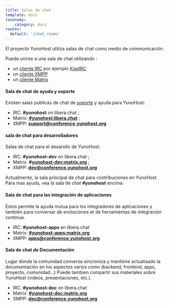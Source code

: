 ```yaml
---
title: Salas de chat
template: docs
taxonomy:
    category: docs
routes:
  default: '/chat_rooms'
---
```


El proyecto YunoHost utiliza salas de chat como medio de communicación.

Puede unirse a una sala de chat utilizando :
- un [cliente IRC](https://es.wikipedia.org/wiki/Anexo:Clientes_IRC) por ejemplo [KiwiIRC](https://web.libera.chat/#yunohost)
- un [cliente XMPP](https://es.wikipedia.org/wiki/Anexo:Comparaci%C3%B3n_de_clientes_de_mensajer%C3%ADa_instant%C3%A1nea)
- un [cliente Matrix](https://matrix.org/docs/guides/faq.html#what-clients-are-available%3F)


#### Sala de chat de ayuda y soporte

Existen salas publicas de chat de [soporte](/help) y ayuda para YunoHost:
- IRC: **#yunohost** on libera.chat ;
- Matrix: **[#yunohost:libera.chat](https://matrix.to/#/#yunohost:libera.chat)** ;
- XMPP: **[support@conference.yunohost.org](xmpp:support@conference.yunohost.org?join)**

#### sala de chat para desarrolladores

Salas de chat para el desarollo de YunoHost:
- IRC: **#yunohost-dev** on libera.chat ;
- Matrix: **#[yunohost-dev:matrix.org](https://matrix.to/#/#yunohost-dev:libera.chat)** ;
- XMPP: **[dev@conference.yunohost.org](xmpp:dev@conference.yunohost.org?join)**

Actualmente, la sala principal de chat para contribuciones en YunoHost
Para mas ayuda, vea la sala de chat **#yunohost** encima.

#### Sala de chat para las integración de aplicaciones
Estos permite la ayuda mutua para los integradores de aplicaciones y también para conversar de evoluciones et de herramientas de integración continua.
- IRC: **#yunohost-apps** en libera.chat
- Matrix: **[#yunohost-apps:matrix.org](https://matrix.to/#/#yunohost-apps:matrix.org)**
- XMPP: **[apps@conference.yunohost.org](xmpp:apps@conference.yunohost.org?join)**

#### Sala de chat de Documentación 
Lugar donde la comunidad conversa sincroniza y mantiene actualisado la documentación en los aspectos varios como (backend, frontend, apps, proyecto, comunidad...)
Puede tambien compartir sus materiales sobre YunoHost (videos, presentaciones, etc.).
- IRC: **#yunohost-doc** on libera.chat
- Matrix: **[#yunohost-doc:matrix.org](https://matrix.to/#/#yunohost-doc:matrix.org)**
- XMPP: **[doc@conference.yunohost.org](xmpp:doc@conference.yunohost.org?join)**
